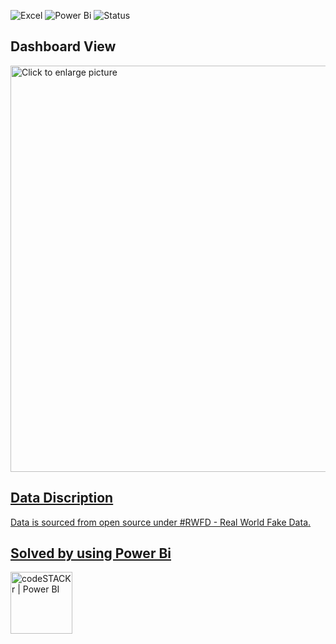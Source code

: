 
![Excel](https://img.shields.io/badge/Tool-Excel-blue) ![Power Bi](https://img.shields.io/badge/Tool-PowerBi-yellowgreen) ![Status](https://img.shields.io/badge/Status-Completed-success)

## Dashboard View

<a href="https://drive.google.com/file/d/1z0jwPcW-kXpJuVh6t94bkYpwygo-HW5t"><img src="https://drive.google.com/uc?export=view&id=1z0jwPcW-kXpJuVh6t94bkYpwygo-HW5t" style="width: 650px; max-width: 100%; height: auto" title="Click to enlarge picture" />

## Data Discription

Data is sourced from open source under #RWFD - Real World Fake Data.

## Solved by using Power Bi 

<img align="centre" alt="codeSTACKr | Power BI" width="99px" src="https://www.kindpng.com/picc/m/2-21404_microsoft-power-bi-logo-vector-hd-png-download.png" />       

